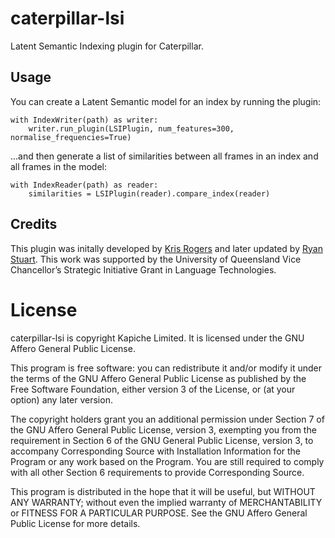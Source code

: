 caterpillar-lsi
===============
Latent Semantic Indexing plugin for Caterpillar.

Usage
-----
You can create a Latent Semantic model for an index by running the plugin:

    with IndexWriter(path) as writer:
        writer.run_plugin(LSIPlugin, num_features=300, normalise_frequencies=True)
    
...and then generate a list of similarities between all frames in an index and all frames in the model:

    with IndexReader(path) as reader:
        similarities = LSIPlugin(reader).compare_index(reader)

  
Credits
-------
This plugin was initally developed by [Kris Rogers](https://github.com/krisrogers) and later updated by [Ryan Stuart](https://github.com/rstuart85). This work was supported by the University of Queensland Vice Chancellor’s Strategic Initiative Grant in Language Technologies.

License
=======
caterpillar-lsi is copyright Kapiche Limited. It is licensed under the GNU Affero General Public License.

This program is free software: you can redistribute it and/or modify it under the terms of the GNU Affero General Public License as published by the Free Software Foundation, either version 3 of the License, or (at your option) any later version.

The copyright holders grant you an additional permission under Section 7 of the GNU Affero General Public License, version 3, exempting you from the requirement in Section 6 of the GNU General Public License, version 3, to accompany Corresponding Source with Installation Information for the Program or any work based on the Program. You are still required to comply with all other Section 6 requirements to provide Corresponding Source.

This program is distributed in the hope that it will be useful, but WITHOUT ANY WARRANTY; without even the implied warranty of MERCHANTABILITY or FITNESS FOR A PARTICULAR PURPOSE. See the GNU Affero General Public License for more details.
